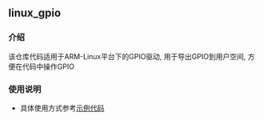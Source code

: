 ## linux_gpio

### 介绍

该仓库代码适用于ARM-Linux平台下的GPIO驱动, 用于导出GPIO到用户空间, 方便在代码中操作GPIO

### 使用说明
- 具体使用方式参考[示例代码](https://github.com/hu-submodule-demo/linux_gpio_demo)
